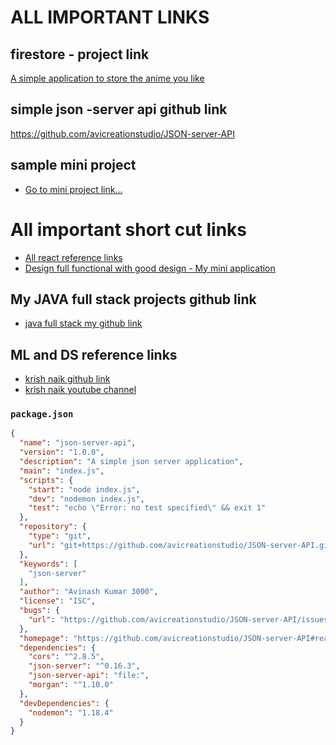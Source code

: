 
# ALL IMPORTANT LINKS

## firestore - project link

[A simple application to store the anime you like](MERN-stack-notes/full-stack-projects/anime-list-firestore/part-01.md)

## simple json -server api github link

<https://github.com/avicreationstudio/JSON-server-API>

## sample mini project

- [Go to mini project link...](https://github.com/AvinashKumar3000/mini-project)

# All important short cut links

- [All react reference links](MERN-stack-notes/front-end/PART-04-react/react-part-01.md)
- [Design full functional with good design - My mini application](MERN-stack-notes/front-end/PART-05-react-task/qn-02-learn-with-apps/My-mini-application/part-01.md)

## My JAVA full stack projects github link

- [java full stack my github link](https://github.com/avicreationstudio/java-fullstacks)

## ML and DS reference links

- [krish naik github link](https://github.com/krishnaik06)
- [krish naik youtube channel](https://www.youtube.com/@krishnaik06/playlists)

### `package.json`

```json
{
  "name": "json-server-api",
  "version": "1.0.0",
  "description": "A simple json server application",
  "main": "index.js",
  "scripts": {
    "start": "node index.js",
    "dev": "nodemon index.js",
    "test": "echo \"Error: no test specified\" && exit 1"
  },
  "repository": {
    "type": "git",
    "url": "git+https://github.com/avicreationstudio/JSON-server-API.git"
  },
  "keywords": [
    "json-server"
  ],
  "author": "Avinash Kumar 3000",
  "license": "ISC",
  "bugs": {
    "url": "https://github.com/avicreationstudio/JSON-server-API/issues"
  },
  "homepage": "https://github.com/avicreationstudio/JSON-server-API#readme",
  "dependencies": {
    "cors": "^2.8.5",
    "json-server": "^0.16.3",
    "json-server-api": "file:",
    "morgan": "^1.10.0"
  },
  "devDependencies": {
    "nodemon": "1.18.4"
  }
}

```
